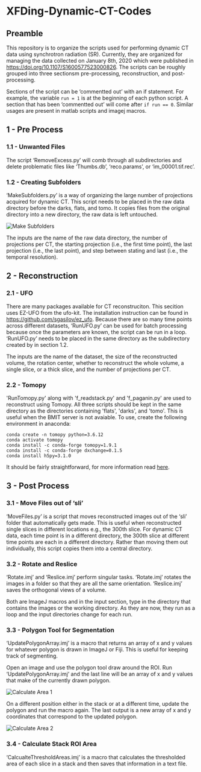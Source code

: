 # XFDing-Dynamic-CT-Codes
## Preamble
This repository is to organize the scripts used for performing dynamic CT data using synchrotron radiation (SR). Currently, they are organized for managing the data collected on January 8th, 2020 which were published in https://doi.org/10.1107/S1600577523000826. The scripts can be roughly grouped into three sectionsm pre-processing, reconstruction, and post-processing.

Sections of the script can be ‘commentted out’ with an if statement. For example, the variable ```run = 1``` is at the beginning of each python script. A section that has been ‘commentted out’ will come after ```if run == 0```. Similar usages are present in matlab scripts and imagej macros. 

## 1 - Pre Process
### 1.1 - Unwanted Files
The script ‘RemoveExcess.py’ will comb through all subdirectories and delete problematic files like ‘Thumbs.db’, ‘reco.params’, or ‘im_00001.tif.rec’.

### 1.2 - Creating Subfolders
‘MakeSubfolders.py’ is a way of organizing the large number of projections acquired for dynamic CT. This script needs to be placed in the raw data directory before the darks, flats, and tomo. It copies files from the original directory into a new directory, the raw data is left untouched.

![Make Subfolders](https://github.com/xfding57/XFDing-Dynamic-CT-Codes/blob/main/media/CreateSubfolders.jpg)

The inputs are the name of the raw data directory, the number of projections per CT, the starting projection (i.e., the first time point), the last projection (i.e., the last point), and step between stating and last (i.e., the temporal resolution).

## 2 - Reconstruction
### 2.1 - UFO
There are many packages available for CT reconstruciton. This secition uses EZ-UFO from the ufo-kit. The installation instruction can be found in https://github.com/sgasilov/ez_ufo. Because there are so many time points across different datasets, ‘RunUFO.py’ can be used for batch processing because once the parameters are known, the script can be run in a loop. ‘RunUFO.py’ needs to be placed in the same directory as the subdirectory created by in section 1.2.

The inputs are the name of the dataset, the size of the reconstructed volume, the rotation center, whether to reconstruct the whole volume, a single slice, or a thick slice, and the number of projections per CT.

### 2.2 - Tomopy
'RunTomopy.py' along with 'f_readstack.py' and 'f_paganin.py' are used to reconstruct using Tomopy. All three scripts should be kept in the same directory as the directories containing 'flats', 'darks', and 'tomo'. This is useful when the BMIT server is not avaiable. To use, create the following environment in anaconda:
```
conda create -n tomopy python=3.6.12
conda activate tomopy
conda install -c conda-forge tomopy=1.9.1
conda install -c conda-forge dxchange=0.1.5
conda install h5py=3.1.0
```
It should be fairly straightforward, for more information read [here](https://tomopy.readthedocs.io/en/latest/api.html). 

## 3 - Post Process
### 3.1 - Move Files out of ‘sli’
‘MoveFiles.py’ is a script that moves reconstructed images out of the ‘sli’ folder that automatically gets made. This is useful when reconstructed single slices in different locations e.g., the 300th slice. For dynamic CT data, each time point is in a different directory, the 300th slice at different time points are each in a different directory. Rather than moving them out individually, this script copies them into a central directory.

### 3.2 - Rotate and Reslice
‘Rotate.imj’ and ‘Reslice.imj’ perform singular tasks. ‘Rotate.imj’ rotates the images in a folder so that they are all the same orientation. ‘Reslice.imj’ saves the orthogonal views of a volume.

Both are ImageJ macros and in the input section, type in the directory that contains the images or the working directory. As they are now, they run as a loop and the input directories change for each run.

### 3.3 -	Polygon Tool for Segmentation
‘UpdatePolygonArray.imj’ is a macro that returns an array of x and y values for whatever polygon is drawn in ImageJ or Fiji. This is useful for keeping track of segmenting.

Open an image and use the polygon tool draw around the ROI. Run ‘UpdatePolygonArray.imj’ and the last line will be an array of x and y values that make of the currently drawn polygon.

![Calculate Area 1](https://github.com/xfding57/XFDing-Dynamic-CT-Codes/blob/main/media/PolygonArea1.PNG)

On a different position either in the stack or at a different time, update the polygon and run the macro again. The last output is a new array of x and y coordinates that correspond to the updated polygon.

![Calculate Area 2](https://github.com/xfding57/XFDing-Dynamic-CT-Codes/blob/main/media/PolygonArea2.PNG)

### 3.4 -	Calculate Stack ROI Area
‘CalcualteThresholdAreas.imj’ is a macro that calculates the thresholded area of each slice in a stack and then saves that information in a text file.
